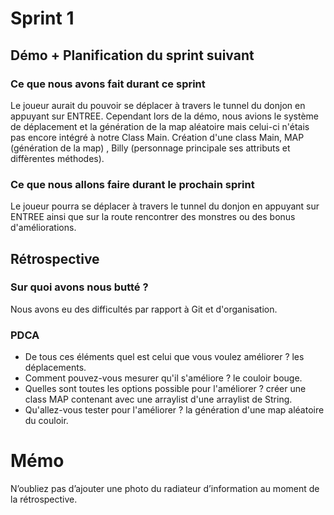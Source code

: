 # Sprint 1

## Démo + Planification du sprint suivant

### Ce que nous avons fait durant ce sprint
Le joueur aurait du pouvoir se déplacer à travers le tunnel du donjon en appuyant sur ENTREE. 
Cependant lors de la démo, nous avions le système de déplacement et la génération de la map aléatoire mais celui-ci n'étais pas encore intégré à notre Class Main.
Création d'une class Main, MAP (génération de la map) , Billy (personnage principale ses attributs et diffèrentes méthodes).

### Ce que nous allons faire durant le prochain sprint
Le joueur pourra se déplacer à travers le tunnel du donjon en appuyant sur ENTREE ainsi que sur la route rencontrer des monstres ou des bonus d'améliorations.

## Rétrospective

### Sur quoi avons nous butté ?
Nous avons eu des difficultés par rapport à Git et d'organisation.

### PDCA
* De tous ces éléments quel est celui que vous voulez améliorer ? les déplacements.
* Comment pouvez-vous mesurer qu'il s'améliore ? le couloir bouge.
* Quelles sont toutes les options possible pour l'améliorer ? créer une class MAP contenant avec une arraylist d'une arraylist de String.
* Qu'allez-vous tester pour l'améliorer ? la génération d'une map aléatoire du couloir.

# Mémo
N’oubliez pas d’ajouter une photo du radiateur d’information au moment de la rétrospective.